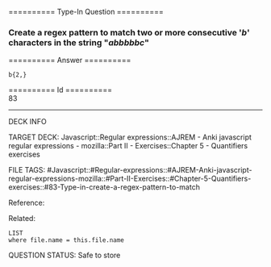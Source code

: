 ========== Type-In Question ==========

###  Create a regex pattern to match two or more consecutive '_b_' characters in the string "_abbbbbc_"  

========== Answer ==========  

`b{2,}`

========== Id ==========  
83

---

DECK INFO

TARGET DECK: Javascript::Regular expressions::AJREM - Anki javascript regular expressions - mozilla::Part II - Exercises::Chapter 5 - Quantifiers exercises

FILE TAGS: #Javascript::#Regular-expressions::#AJREM-Anki-javascript-regular-expressions-mozilla::#Part-II-Exercises::#Chapter-5-Quantifiers-exercises::#83-Type-in-create-a-regex-pattern-to-match

Reference:

Related:

```dataview
LIST
where file.name = this.file.name
```


QUESTION STATUS: Safe to store
